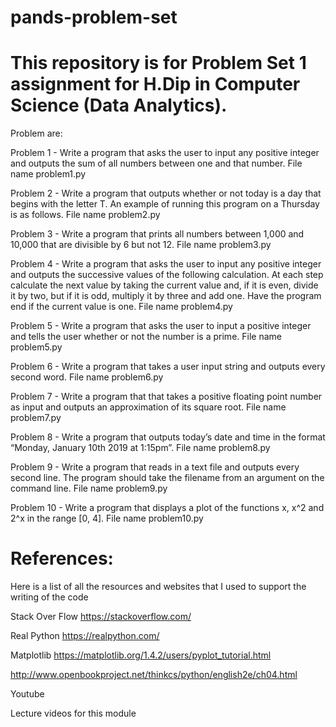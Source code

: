 # pands-problem-set
# This repository is for Problem Set 1 assignment for H.Dip in Computer Science (Data Analytics).

Problem are:

Problem 1 - Write a program that asks the user to input any positive integer and outputs the sum of all numbers between one and that number. File name problem1.py

Problem 2 - Write a program that outputs whether or not today is a day that begins with the letter T. An example of running this program on a Thursday is as follows. File name problem2.py

Problem 3 - Write a program that prints all numbers between 1,000 and 10,000 that are divisible by 6 but not 12. File name problem3.py

Problem 4 - Write a program that asks the user to input any positive integer and outputs the successive values of the following calculation. At each step calculate the next value by taking the current value and, if it is even, divide it by two, but if it is odd, multiply it by three and add one. Have the program end if the current value is one. File name problem4.py

Problem 5 - Write a program that asks the user to input a positive integer and tells the user whether or not the number is a prime. File name problem5.py

Problem 6 - Write a program that takes a user input string and outputs every second word. File name problem6.py

Problem 7 - Write a program that that takes a positive floating point number as input and outputs an approximation of its square root. File name problem7.py

Problem 8 - Write a program that outputs today’s date and time in the format “Monday, January 10th 2019 at 1:15pm”. File name problem8.py

Problem 9 - Write a program that reads in a text file and outputs every second line. The program should take the filename from an argument on the command line. File name problem9.py

Problem 10 - Write a program that displays a plot of the functions x, x^2 and 2^x in the range [0, 4]. File name problem10.py


# References:

Here is a list of all the resources and websites that I used to support the writing of the code

Stack Over Flow https://stackoverflow.com/

Real Python https://realpython.com/

Matplotlib https://matplotlib.org/1.4.2/users/pyplot_tutorial.html

http://www.openbookproject.net/thinkcs/python/english2e/ch04.html

Youtube

Lecture videos for this module

